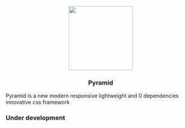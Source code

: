 <p align="center">
  <a href="https://ui.redpyramids.com/">
    <img src="https://ui.redpyramids.com/media/pyramid.svg" alt="" width=170 height=170>
  </a>
</p>
  <h3 align="center">Pyramid</h3>


Pyramid is a new modern responsive lightweight and 0 dependencies innovative css framework 

<h3> Under development </h3>
